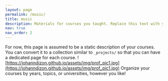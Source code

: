```yaml
---
layout: page
permalink: /music/
title: music
description: Materials for courses you taught. Replace this text with your description.
nav: true
nav_order: 2
---
```


For now, this page is assumed to be a static description of your courses. You can convert it to a collection similar to `_projects/` so that you can have a dedicated page for each course.
![https://johanndizon.github.io/assets/img/prof_pic1.jpg](https://johanndizon.github.io/assets/img/prof_pic1.jpg)
Organize your courses by years, topics, or universities, however you like!
